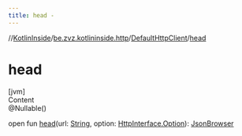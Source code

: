 ```yaml
---
title: head -
---
```

//[KotlinInside](../../index.md)/[be.zvz.kotlininside.http](../index.md)/[DefaultHttpClient](index.md)/[head](head.md)



# head  
[jvm]  
Content  
@Nullable()  
  
open fun [head](head.md)(url: [String](https://docs.oracle.com/javase/7/docs/api/java/lang/String.html), option: [HttpInterface.Option](../-http-interface/-option/index.md)): [JsonBrowser](../../be.zvz.kotlininside.json/-json-browser/index.md)  




